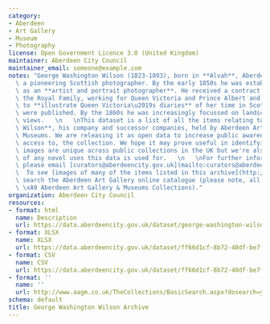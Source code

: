 ```yaml
---
category:
- Aberdeen
- Art Gallery
- Museum
- Photography
license: Open Government Licence 3.0 (United Kingdom)
maintainer: Aberdeen City Council
maintainer_email: someone@example.com
notes: "George Washington Wilson (1823-1893), born in **Alvah**, Aberdeenshire, was\
  \ a pioneering Scottish photographer. By the early 1850s he was established in **Aberdeen**\
  \ as an **artist and portrait photographer**. He received a contract to photograph\
  \ the Royal Family, working for Queen Victoria and Prince Albert and was later commissioned\
  \ to **illustrate Queen Victoria\u2019s diaries** of her time in Scotland when they\
  \ were published. By the 1860s he was increasingly focussed on landscapes and stereoscopic\
  \ views.   \n   \nThis dataset is a list of all the items relating to **George Washington\
  \ Wilson**, his company and successor companies, held by Aberdeen Art Gallery &\
  \ Museums. We are releasing it as open data to increase public awareness of, and\
  \ access to, the collection. We hope it may prove useful in identifying which photographic\
  \ images are unique across public collections in the UK but we're also keen to hear\
  \ of any novel uses this data is used for.   \n   \nFor further information or discussion,\
  \ please email [curators@aberdeencity.gov.uk](mailto:curators@aberdeencity.gov.uk).\
  \  To see [images of many of the items listed in this archive](http://www.aagm.co.uk/TheCollections/BasicSearch.aspx?dosearch=y&Artists=George+Washington+Wilson+and+Company&Title=&chat=)\
  \ search the Aberdeen Art Gallery online catalogue (please note, all images are\
  \ \xA9 Aberdeen Art Gallery & Museums Collections)."
organization: Aberdeen City Council
resources:
- format: html
  name: Description
  url: https://data.aberdeencity.gov.uk/dataset/george-washington-wilson
- format: XLSX
  name: XLSX
  url: https://data.aberdeencity.gov.uk/dataset/ff66d1cf-8b72-40df-be7f-6330536aea91/resource/992291f7-7cb0-43ab-bf7b-d266240bdc88/download/georgewashingtonwilsonarchive-spreadsheet.xlsx
- format: CSV
  name: CSV
  url: https://data.aberdeencity.gov.uk/dataset/ff66d1cf-8b72-40df-be7f-6330536aea91/resource/a4de5363-fc23-43e7-8ac0-f8c894ed4b40/download/georgewashingtonwilsonarchive-csv.csv
- format: ''
  name: ''
  url: http://www.aagm.co.uk/TheCollections/BasicSearch.aspx?dosearch=y&Artists=George+Washington+Wilson+and+Company&Title=&chat=
schema: default
title: George Washington Wilson Archive
---
```

